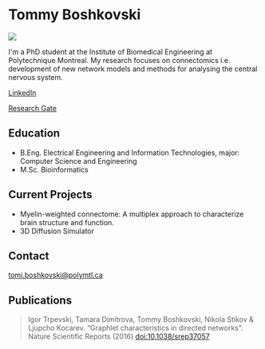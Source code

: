 # Tommy Boshkovski

![](../../.gitbook/assets/tommy.jpeg)

I'm a PhD student at the Institute of Biomedical Engineering at Polytechnique Montreal. My research focuses on connectomics i.e. development of new network models and methods for analysing the central nervous system.

[LinkedIn](https://ca.linkedin.com/in/tommy-boshkovski-30203380)

[Research Gate](https://www.researchgate.net/profile/Tommy_Boshkovski?ev=hdr_xprf&_sg=0xQwc04oQiYGiBCiziDf2o84EGGKVksC1oKSdKNh4YSTRX4ZcXWa3bUll5o0AJB7)

## Education

* B.Eng. Electrical Engineering and Information Technologies, major: Computer Science and Engineering
* M.Sc. Bioinformatics

## Current Projects

* Myelin-weighted connectome: A multiplex approach to characterize brain structure and function.
* 3D Diffusion Simulator

## Contact

[tomi.boshkovski@polymtl.ca](mailto:tomi.boshkovski@polymtl.ca)

## Publications

> Igor Trpevski, Tamara Dimitrova, Tommy Boshkovski, Nikola Stikov & Ljupcho Kocarev. “Graphlet characteristics in directed networks”. Nature Scientific Reports \(2016\) [doi:10.1038/srep37057](http://www.nature.com/articles/srep37057)

